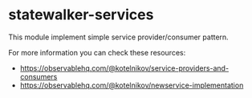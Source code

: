 # statewalker-services

This module implement simple service provider/consumer pattern.

For more information you can check these resources:
* https://observablehq.com/@kotelnikov/service-providers-and-consumers
* https://observablehq.com/@kotelnikov/newservice-implementation
